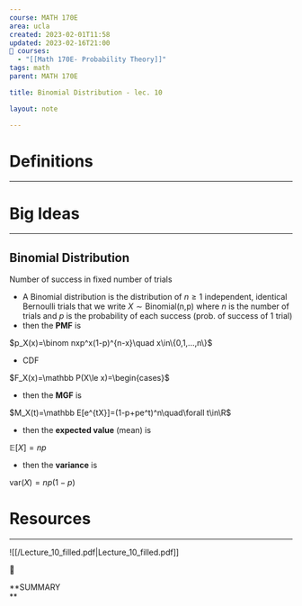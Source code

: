 ```yaml
---
course: MATH 170E
area: ucla
created: 2023-02-01T11:58
updated: 2023-02-16T21:00
📕 courses:
  - "[[Math 170E- Probability Theory]]"
tags: math
parent: MATH 170E

title: Binomial Distribution - lec. 10

layout: note

---
```

# Definitions

---

# Big Ideas

---

## Binomial Distribution

Number of success in fixed number of trials

- A Binomial distribution is the distribution of $n\ge 1$﻿ independent, identical Bernoulli trials that we write $X\sim\text{Binomial(n,p)}$﻿ where $n$﻿ is the number of trials and $p$﻿ is the probability of each success (prob. of success of 1 trial)
- then the **PMF** is

$p_X(x)=\binom nxp^x(1-p)^{n-x}\quad x\in\{0,1,...,n\}$

- CDF

$F_X(x)=\mathbb P(X\le x)=\begin{cases}$

- then the **MGF** is

$M_X(t)=\mathbb E[e^{tX}]=(1-p+pe^t)^n\quad\forall t\in\R$

- then the **expected value** (mean) is

$\mathbb E[X]=np$

- then the **variance** is

$\text{var}(X)=np(1-p)$

# Resources

---

![[/Lecture_10_filled.pdf|Lecture_10_filled.pdf]]

📌

**SUMMARY  
**